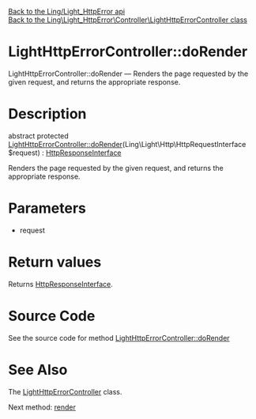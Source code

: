 [Back to the Ling/Light_HttpError api](https://github.com/lingtalfi/Light_HttpError/blob/master/doc/api/Ling/Light_HttpError.md)<br>
[Back to the Ling\Light_HttpError\Controller\LightHttpErrorController class](https://github.com/lingtalfi/Light_HttpError/blob/master/doc/api/Ling/Light_HttpError/Controller/LightHttpErrorController.md)


LightHttpErrorController::doRender
================



LightHttpErrorController::doRender — Renders the page requested by the given request, and returns the appropriate response.




Description
================


abstract protected [LightHttpErrorController::doRender](https://github.com/lingtalfi/Light_HttpError/blob/master/doc/api/Ling/Light_HttpError/Controller/LightHttpErrorController/doRender.md)(Ling\Light\Http\HttpRequestInterface $request) : [HttpResponseInterface](https://github.com/lingtalfi/Light/blob/master/doc/api/Ling/Light/Http/HttpResponseInterface.md)




Renders the page requested by the given request, and returns the appropriate response.




Parameters
================


- request

    


Return values
================

Returns [HttpResponseInterface](https://github.com/lingtalfi/Light/blob/master/doc/api/Ling/Light/Http/HttpResponseInterface.md).








Source Code
===========
See the source code for method [LightHttpErrorController::doRender](https://github.com/lingtalfi/Light_HttpError/blob/master/Controller/LightHttpErrorController.php#L31-L31)


See Also
================

The [LightHttpErrorController](https://github.com/lingtalfi/Light_HttpError/blob/master/doc/api/Ling/Light_HttpError/Controller/LightHttpErrorController.md) class.

Next method: [render](https://github.com/lingtalfi/Light_HttpError/blob/master/doc/api/Ling/Light_HttpError/Controller/LightHttpErrorController/render.md)<br>

